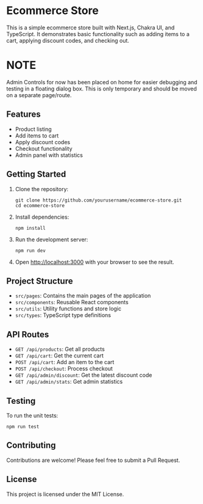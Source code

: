 # Ecommerce Store
This is a simple ecommerce store built with Next.js, Chakra UI, and TypeScript. It demonstrates basic functionality such as adding items to a cart, applying discount codes, and checking out.

# NOTE
Admin Controls for now has been placed on home for easier debugging and testing in a floating dialog box. This is only temporary and should be moved on a separate page/route.

## Features

- Product listing
- Add items to cart
- Apply discount codes
- Checkout functionality
- Admin panel with statistics

## Getting Started

1. Clone the repository:
   ```
   git clone https://github.com/yourusername/ecommerce-store.git
   cd ecommerce-store
   ```

2. Install dependencies:
   ```
   npm install
   ```

3. Run the development server:
   ```
   npm run dev
   ```

4. Open [http://localhost:3000](http://localhost:3000) with your browser to see the result.

## Project Structure

- `src/pages`: Contains the main pages of the application
- `src/components`: Reusable React components
- `src/utils`: Utility functions and store logic
- `src/types`: TypeScript type definitions

## API Routes

- `GET /api/products`: Get all products
- `GET /api/cart`: Get the current cart
- `POST /api/cart`: Add an item to the cart
- `POST /api/checkout`: Process checkout
- `GET /api/admin/discount`: Get the latest discount code
- `GET /api/admin/stats`: Get admin statistics

## Testing

To run the unit tests:

```
npm run test
```

## Contributing

Contributions are welcome! Please feel free to submit a Pull Request.

## License

This project is licensed under the MIT License.
